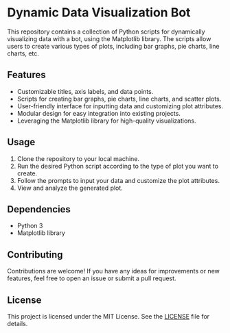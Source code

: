# Dynamic Data Visualization Bot

This repository contains a collection of Python scripts for dynamically visualizing data with a bot, using the Matplotlib library. The scripts allow users to create various types of plots, including bar graphs, pie charts, line charts, etc.

## Features

- Customizable titles, axis labels, and data points.
- Scripts for creating bar graphs, pie charts, line charts, and scatter plots.
- User-friendly interface for inputting data and customizing plot attributes.
- Modular design for easy integration into existing projects.
- Leveraging the Matplotlib library for high-quality visualizations.

## Usage

1. Clone the repository to your local machine.
2. Run the desired Python script according to the type of plot you want to create.
3. Follow the prompts to input your data and customize the plot attributes.
4. View and analyze the generated plot.

## Dependencies

- Python 3
- Matplotlib library

## Contributing

Contributions are welcome! If you have any ideas for improvements or new features, feel free to open an issue or submit a pull request.

## License

This project is licensed under the MIT License. See the [LICENSE](LICENSE) file for details.
